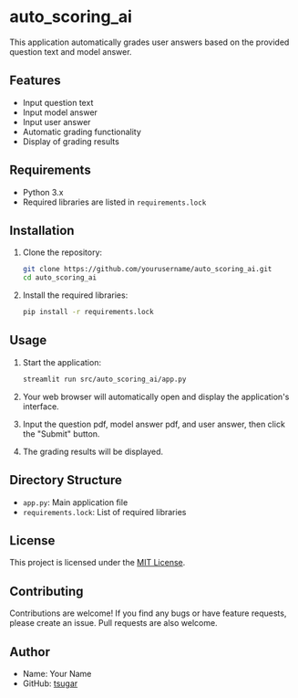 # auto_scoring_ai

This application automatically grades user answers based on the provided question text and model answer.

## Features

- Input question text
- Input model answer
- Input user answer
- Automatic grading functionality
- Display of grading results

## Requirements

- Python 3.x
- Required libraries are listed in `requirements.lock`

## Installation

1. Clone the repository:

    ```bash
    git clone https://github.com/yourusername/auto_scoring_ai.git
    cd auto_scoring_ai
    ```

2. Install the required libraries:

    ```bash
    pip install -r requirements.lock
    ```

## Usage

1. Start the application:

    ```bash
    streamlit run src/auto_scoring_ai/app.py
    ```

2. Your web browser will automatically open and display the application's interface.

3. Input the question pdf, model answer pdf, and user answer, then click the "Submit" button.

4. The grading results will be displayed.

## Directory Structure

- `app.py`: Main application file
- `requirements.lock`: List of required libraries

## License

This project is licensed under the [MIT License](LICENSE).

## Contributing

Contributions are welcome! If you find any bugs or have feature requests, please create an issue. Pull requests are also welcome.

## Author

- Name: Your Name
- GitHub: [tsugar](https://github.com/yourusername)

